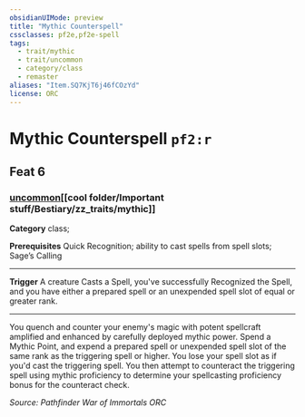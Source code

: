 ```yaml
---
obsidianUIMode: preview
title: "Mythic Counterspell"
cssclasses: pf2e,pf2e-spell
tags:
  - trait/mythic
  - trait/uncommon
  - category/class
  - remaster
aliases: "Item.SQ7KjT6j46fCOzYd"
license: ORC
---
```

# Mythic Counterspell `pf2:r`
## Feat 6
### [uncommon](cool%20folder/Important%20stuff/Bestiary/zz_traits/uncommon.md "Uncommon Rarity Trait")[[cool folder/Important stuff/Bestiary/zz_traits/mythic]]

**Category** class; 



**Prerequisites** Quick Recognition; ability to cast spells from
spell slots; Sage’s Calling
* * *
**Trigger** A creature Casts a Spell, you've successfully Recognized the Spell, and you have either a prepared spell or an unexpended spell slot of equal or greater rank.

* * *

You quench and counter your enemy's magic with potent spellcraft amplified and enhanced by carefully deployed mythic power. Spend a Mythic Point, and expend a prepared spell or unexpended spell slot of the same rank as the triggering spell or higher. You lose your spell slot as if you'd cast the triggering spell. You then attempt to counteract the triggering spell using mythic proficiency to determine your spellcasting proficiency bonus for the counteract check.

*Source: Pathfinder War of Immortals*
*ORC*